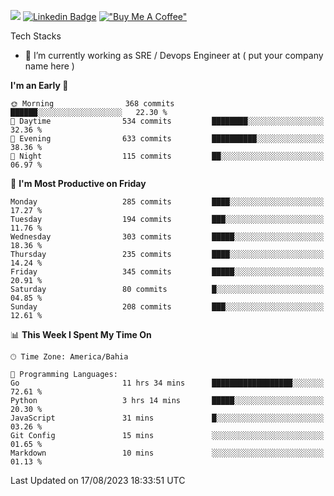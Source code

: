 ![](https://komarev.com/ghpvc/?username=miltlima&color=blue) [![Linkedin Badge](https://img.shields.io/badge/-LinkedIn-blue?style=flat-square&logo=Linkedin&logoColor=white&link=https://www.linkedin.com/in/miltonlimaj/)](https://www.linkedin.com/in/miltonlimaj/) [!["Buy Me A Coffee"](https://img.shields.io/badge/Buy_Me_A_Coffee-FFDD00?style=for-the-badge&logo=buy-me-a-coffee&logoColor=black)](https://www.buymeacoffee.com/miltlima)

Tech Stacks
                 

- 🔭 I’m currently working as SRE / Devops Engineer at ( put your company name here )


<!--START_SECTION:waka-->
**I'm an Early 🐤** 

```text
🌞 Morning                368 commits         ██████░░░░░░░░░░░░░░░░░░░   22.30 % 
🌆 Daytime                534 commits         ████████░░░░░░░░░░░░░░░░░   32.36 % 
🌃 Evening                633 commits         ██████████░░░░░░░░░░░░░░░   38.36 % 
🌙 Night                  115 commits         ██░░░░░░░░░░░░░░░░░░░░░░░   06.97 % 
```
📅 **I'm Most Productive on Friday** 

```text
Monday                   285 commits         ████░░░░░░░░░░░░░░░░░░░░░   17.27 % 
Tuesday                  194 commits         ███░░░░░░░░░░░░░░░░░░░░░░   11.76 % 
Wednesday                303 commits         █████░░░░░░░░░░░░░░░░░░░░   18.36 % 
Thursday                 235 commits         ████░░░░░░░░░░░░░░░░░░░░░   14.24 % 
Friday                   345 commits         █████░░░░░░░░░░░░░░░░░░░░   20.91 % 
Saturday                 80 commits          █░░░░░░░░░░░░░░░░░░░░░░░░   04.85 % 
Sunday                   208 commits         ███░░░░░░░░░░░░░░░░░░░░░░   12.61 % 
```


📊 **This Week I Spent My Time On** 

```text
🕑︎ Time Zone: America/Bahia

💬 Programming Languages: 
Go                       11 hrs 34 mins      ██████████████████░░░░░░░   72.61 % 
Python                   3 hrs 14 mins       █████░░░░░░░░░░░░░░░░░░░░   20.30 % 
JavaScript               31 mins             █░░░░░░░░░░░░░░░░░░░░░░░░   03.26 % 
Git Config               15 mins             ░░░░░░░░░░░░░░░░░░░░░░░░░   01.65 % 
Markdown                 10 mins             ░░░░░░░░░░░░░░░░░░░░░░░░░   01.13 % 
```


 Last Updated on 17/08/2023 18:33:51 UTC
<!--END_SECTION:waka-->
